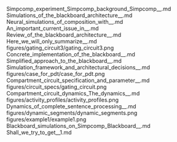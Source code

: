 Simpcomp_experiment_Simpcomp_background_Simpcomp__.md
Simulations_of_the_blackboard_architecture__.md
Neural_simulations_of_composition_with__.md
An_important_current_issue_in__.md
Review_of_the_blackboard_architecture__.md
Here_we_will_only_summarize__.md
figures/gating_circuit3/gating_circuit3.png
Concrete_implementation_of_the_blackboard__.md
Simplified_approach_to_the_blackboard__.md
Simulation_framework_and_architectural_decisions__.md
figures/case_for_pdt/case_for_pdt.png
Compartment_circuit_specification_and_parameter__.md
figures/circuit_specs/gating_circuit.png
Compartment_circuit_dynamics_The_dynamics__.md
figures/activity_profiles/activity_profiles.png
Dynamics_of_complete_sentence_processing__.md
figures/dynamic_segments/dynamic_segments.png
figures/example1/example1.png
Blackboard_simulations_on_Simpcomp_Blackboard__.md
Shall_we_try_to_get__1.md